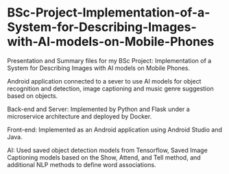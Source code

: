 # BSc-Project-Implementation-of-a-System-for-Describing-Images-with-AI-models-on-Mobile-Phones
Presentation and Summary files for my BSc Project: Implementation of a System for Describing Images with AI models on Mobile Phones.

Android application connected to a sever to use AI models for object recognition and detection, image captioning and music genre suggestion based on objects.

Back-end and Server: Implemented by Python and Flask under a microservice architecture and deployed by Docker.

Front-end: Implemented as an Android application using Android Studio and Java.

AI: Used saved object detection models from Tensorflow, Saved Image Captioning models based on the Show, Attend, and Tell method, and additional NLP methods to define word associations.

